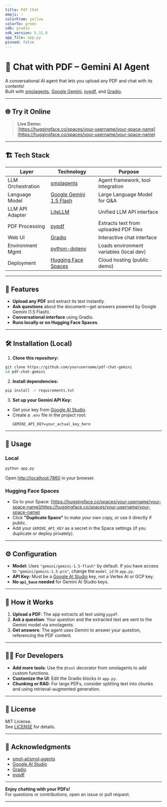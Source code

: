 ```yaml
---
title: Pdf Chat
emoji: ⚡
colorFrom: yellow
colorTo: green
sdk: gradio
sdk_version: 5.31.0
app_file: app.py
pinned: false
---
```


# 📄 Chat with PDF – Gemini AI Agent

A conversational AI agent that lets you upload any PDF and chat with its contents!  
Built with [smolagents](https://github.com/smol-ai/smol-agents), [Google Gemini](https://aistudio.google.com/), [pypdf](https://pypdf.readthedocs.io/), and [Gradio](https://gradio.app/).

---

## 🌐 Try it Online

> **Live Demo:**  
> [https://huggingface.co/spaces/your-username/your-space-name](https://huggingface.co/spaces/your-username/your-space-name)

---

## 🏗️ Tech Stack

| Layer              | Technology                                | Purpose                                    |
|--------------------|-------------------------------------------|--------------------------------------------|
| LLM Orchestration  | [smolagents](https://github.com/smol-ai/smol-agents) | Agent framework, tool integration          |
| Language Model     | [Google Gemini 1.5 Flash](https://aistudio.google.com/) | Large Language Model for Q&A               |
| LLM API Adapter    | [LiteLLM](https://github.com/BerriAI/litellm)           | Unified LLM API interface                  |
| PDF Processing     | [pypdf](https://pypdf.readthedocs.io/)                  | Extracts text from uploaded PDF files      |
| Web UI             | [Gradio](https://gradio.app/)                           | Interactive chat interface                 |
| Environment Mgmt   | [python-dotenv](https://pypi.org/project/python-dotenv/) | Loads environment variables (local dev)    |
| Deployment         | [Hugging Face Spaces](https://huggingface.co/spaces)    | Cloud hosting (public demo)                |

---

## 🚀 Features

- **Upload any PDF** and extract its text instantly.
- **Ask questions** about the document—get answers powered by Google Gemini (1.5 Flash).
- **Conversational interface** using Gradio.
- **Runs locally or on Hugging Face Spaces**.

---

## 🛠️ Installation (Local)

1. **Clone this repository:**
```bash
git clone https://github.com/yourusername/pdf-chat-gemini
cd pdf-chat-gemini
```
2. **Install dependencies:**
```bash
pip install -r requirements.txt
```
3. **Set up your Gemini API Key:**
- Get your key from [Google AI Studio](https://aistudio.google.com/app/apikey).
- Create a `.env` file in the project root:
  ```
  GEMINI_API_KEY=your_actual_key_here
  ```

---
## 📝 Usage

### **Local**
```py
python app.py
```
Open [http://localhost:7860](http://localhost:7860) in your browser.

### **Hugging Face Spaces**

- Go to your Space: [https://huggingface.co/spaces/your-username/your-space-name](https://huggingface.co/spaces/your-username/your-space-name)
- Click **"Duplicate Space"** to make your own copy, or use it directly if public.
- Add your `GEMINI_API_KEY` as a secret in the Space settings (if you duplicate or deploy privately).


---

## ⚙️ Configuration

- **Model:** Uses `"gemini/gemini-1.5-flash"` by default. If you have access to `"gemini/gemini-1.5-pro"`, change the `model_id` in `app.py`.
- **API Key:** Must be a [Google AI Studio](https://aistudio.google.com/app/apikey) key, not a Vertex AI or GCP key.
- **No `api_base` needed** for Gemini AI Studio keys.

---

## 🧩 How it Works

1. **Upload a PDF**: The app extracts all text using `pypdf`.
2. **Ask a question**: Your question and the extracted text are sent to the Gemini model via smolagents.
3. **Get answers**: The agent uses Gemini to answer your question, referencing the PDF content.

---

## 🧑‍💻 For Developers

- **Add more tools**: Use the `@tool` decorator from smolagents to add custom functions.
- **Customize the UI**: Edit the Gradio blocks in `app.py`.
- **Chunking or RAG**: For large PDFs, consider splitting text into chunks and using retrieval-augmented generation.

---


## 📜 License

MIT License.  
See [LICENSE](LICENSE) for details.

---

## 🙌 Acknowledgments

- [smol-ai/smol-agents](https://github.com/smol-ai/smol-agents)
- [Google AI Studio](https://aistudio.google.com/)
- [Gradio](https://gradio.app/)
- [pypdf](https://pypdf.readthedocs.io/)

---

**Enjoy chatting with your PDFs!**  
For questions or contributions, open an issue or pull request.

---



